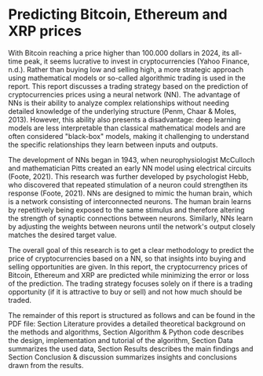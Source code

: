 # Predicting Bitcoin, Ethereum and XRP prices

With Bitcoin reaching a price higher than 100.000 dollars in 2024, its all-time peak, it seems lucrative to invest in cryptocurrencies (Yahoo Finance, n.d.). Rather than buying low and selling high, a more strategic approach using mathematical models or so-called algorithmic trading is used in the report. This report discusses a trading strategy based on the prediction of cryptocurrencies prices using a neural network (NN). The advantage of NNs is their ability to analyze complex relationships without needing detailed knowledge of the underlying structure (Penm, Chaar \& Moles, 2013). However, this ability also presents a disadvantage: deep learning models are less interpretable than classical mathematical models and are often considered "black-box" models, making it challenging to understand the specific relationships they learn between inputs and outputs.

The development of NNs began in 1943, when neurophysiologist McCulloch and mathematician Pitts created an early NN model using electrical circuits (Foote, 2021). This research was further developed by psychologist Hebb, who discovered that repeated stimulation of a neuron could strengthen its response (Foote, 2021). NNs are designed to mimic the human brain, which is a network consisting of interconnected neurons. The human brain learns by repetitively being exposed to the same stimulus and therefore altering the strength of synaptic connections between neurons. Similarly, NNs learn by adjusting the weights between neurons until the network's output closely matches the desired target value. 

The overall goal of this research is to get a clear methodology to predict the price of cryptocurrencies based on a NN, so that insights into buying and selling opportunities are given. In this report, the cryptocurrency prices of Bitcoin, Ethereum and XRP are predicted while minimizing the error or loss of the prediction. The trading strategy focuses solely on if there is a trading opportunity (if it is attractive to buy or sell) and not how much should be traded.

The remainder of this report is structured as follows and can be found in the PDF file: Section Literature provides a detailed theoretical background on the methods and algorithms, Section Algorithm & Python code describes the design, implementation and tutorial of the algorithm, Section Data summarizes the used data, Section Results describes the main findings and Section Conclusion & discussion summarizes insights and conclusions drawn from the results.


